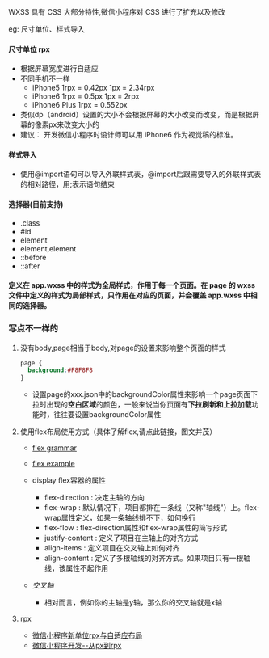 WXSS 具有 CSS 大部分特性,微信小程序对 CSS 进行了扩充以及修改

eg: 尺寸单位、样式导入
#### 尺寸单位 rpx
* 根据屏幕宽度进行自适应
* 不同手机不一样
  * iPhone5	1rpx = 0.42px	1px = 2.34rpx
  * iPhone6	1rpx = 0.5px	1px = 2rpx
  * iPhone6 Plus	1rpx = 0.552px
* 类似dp（android）设置的大小不会根据屏幕的大小改变而改变，而是根据屏幕的像素px来改变大小的
* 建议： 开发微信小程序时设计师可以用 iPhone6 作为视觉稿的标准。
#### 样式导入
* 使用@import语句可以导入外联样式表，@import后跟需要导入的外联样式表的相对路径，用;表示语句结束
#### 选择器(目前支持)
* .class
* #id
* element
* element,element
* ::before
* ::after
#### 定义在 app.wxss 中的样式为全局样式，作用于每一个页面。在 page 的 wxss 文件中定义的样式为局部样式，只作用在对应的页面，并会覆盖 app.wxss 中相同的选择器。

### 写点不一样的
1. 没有body,page相当于body,对page的设置来影响整个页面的样式

    ```css
    page {
      background:#F8F8F8  
    }
    ```
    * 设置page的xxx.json中的backgroundColor属性来影响一个page页面下拉时出现的**空白区域**的颜色，一般来说当你页面有**下拉刷新和上拉加载**功能时，往往要设置backgroundColor属性
2. 使用flex布局使用方式（具体了解flex,请点此链接，图文并茂）

    * [flex grammar](http://www.ruanyifeng.com/blog/2015/07/flex-grammar.html)
    * [flex example](http://www.ruanyifeng.com/blog/2015/07/flex-examples.html)
    * display flex容器的属性
     
      * flex-direction : 决定主轴的方向
      * flex-wrap : 默认情况下，项目都排在一条线（又称"轴线"）上。flex-wrap属性定义，如果一条轴线排不下，如何换行
      * flex-flow : flex-direction属性和flex-wrap属性的简写形式
      * justify-content : 定义了项目在主轴上的对齐方式
      * align-items : 定义项目在交叉轴上如何对齐 
      * align-content : 定义了多根轴线的对齐方式。如果项目只有一根轴线，该属性不起作用
    * _交叉轴_
      * 相对而言，例如你的主轴是y轴，那么你的交叉轴就是x轴
3. rpx

    * [微信小程序新单位rpx与自适应布局](https://segmentfault.com/a/1190000007220703)
    * [微信小程序开发--从px到rpx](http://www.wxapp-union.com/portal.php?mod=view&aid=2826)

